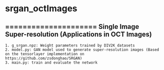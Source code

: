 # srgan_octImages

=====================
Single Image Super-resolution (Applications in OCT Images)   
---------------------
	1. g_srgan.npz: Weight parameters trained by DIV2K datasets  
	2. model.py: GAN model used to generate super-resolution images (Based on the tensorlayer implementation on https://github.com/zsdonghao/SRGAN)   
	3. main.py: train and evaluate the network
